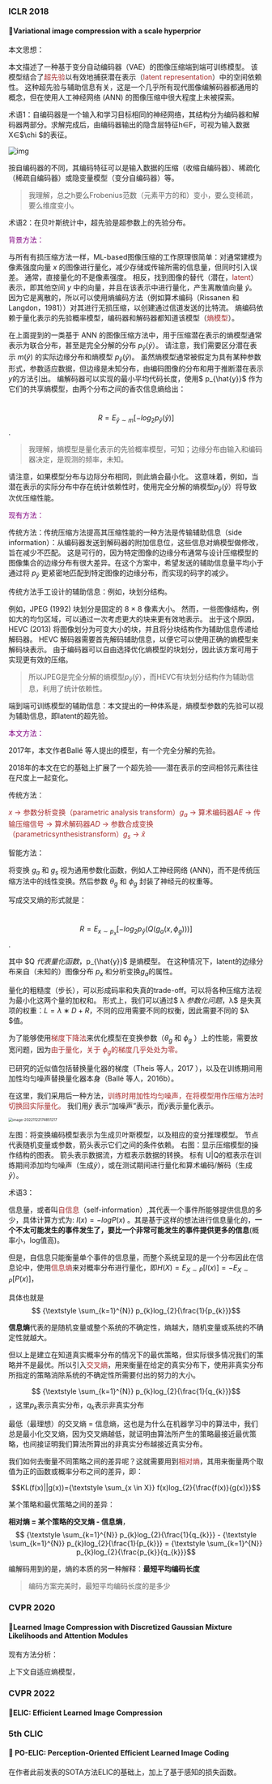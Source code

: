 

### ICLR 2018

#### :page_with_curl:Variational image compression with a scale hyperprior

本文思想：

本文描述了一种基于变分自动编码器（VAE）的图像压缩端到端可训练模型。 该模型结合了<font color="brown">超先验</font>以有效地捕获潜在表示（<font color="brown">latent representation</font>）中的空间依赖性。 这种超先验与辅助信息有关，这是一个几乎所有现代图像编解码器都通用的概念，但在使用人工神经网络 (ANN) 的图像压缩中很大程度上未被探索。

术语1：自编码器是一个输入和学习目标相同的神经网络，其结构分为编码器和解码器两部分。求解完成后，由编码器输出的隐含层特征h∈F，可视为输入数据X∈$\chi $的表征。

![img](https://bkimg.cdn.bcebos.com/formula/927a3d2569b30ef1cd9662eaa6a9d62a.svg)

按自编码器的不同，其编码特征可以是输入数据的压缩（收缩自编码器）、稀疏化（稀疏自编码器）或隐变量模型（变分自编码器）等。

> 我理解，总之h要么Frobenius范数（元素平方的和）变小，要么变稀疏，要么维度变小。

术语2：在贝叶斯统计中，超先验是超参数上的先验分布。

<font color="purple">背景方法：</font>

与所有有损压缩方法一样，ML-based图像压缩的工作原理很简单：对通常建模为像素强度向量 $x$ 的图像进行量化，减少存储或传输所需的信息量，但同时引入误差。 通常，直接量化的不是像素强度。 相反，找到图像的替代（潜在，<font color="brown">latent</font>）表示，即其他空间 $y$ 中的向量，并且在该表示中进行量化，产生离散值向量 $\hat{y}$。 因为它是离散的，所以可以使用熵编码方法（例如算术编码（Rissanen 和 Langdon，1981））对其进行无损压缩，以创建通过信道发送的比特流。 熵编码依赖于量化表示的先验概率模型，编码器和解码器都知道该模型（<font color="brown">熵模型</font>）。

在上面提到的一类基于 ANN 的图像压缩方法中，用于压缩潜在表示的熵模型通常表示为联合分布，甚至是完全分解的分布 $p_{\hat{y}}(\hat{y}）$。 请注意，我们需要区分潜在表示 $m(\hat{y})$ 的实际边缘分布和熵模型 $p_{\hat{y}}(\hat{y})$。 虽然熵模型通常被假定为具有某种参数形式，参数适应数据，但边缘是未知分布，由编码图像的分布和用于推断潜在表示$y$的方法引出。 编解码器可以实现的最小平均代码长度，使用$ p_{\hat{y}}$ 作为它们的共享熵模型，由两个分布之间的香农信息熵给出：

​													$$R = E_{\hat{y}∼m}[− log_{2} p_{\hat{y}}(\hat{y})]$$.

> 我理解，熵模型是量化表示的先验概率模型，可知；边缘分布由输入和编码器决定，是观测的频率，未知。

请注意，如果模型分布与边际分布相同，则此熵会最小化。 这意味着，例如，当潜在表示的实际分布中存在统计依赖性时，使用完全分解的熵模型$p_{\hat{y}}(\hat{y}）$将导致次优压缩性能。

<font color="purple">现有方法：</font>

传统方法：传统压缩方法提高其压缩性能的一种方法是传输辅助信息（side information）：从编码器发送到解码器的附加信息位，这些信息对熵模型做修改，旨在减少不匹配。 这是可行的，因为特定图像的边缘分布通常与设计压缩模型的图像集合的边缘分布有很大差异。在这个方案中，希望发送的辅助信息量平均小于通过将 $p_{\hat{y}}$ 更紧密地匹配到特定图像的边缘分布，而实现的码字的减少。

传统方法手工设计的辅助信息：例如，块划分结构。

例如，JPEG (1992) 块划分是固定的 8 × 8 像素大小。 然而，一些图像结构，例如大的均匀区域，可以通过一次考虑更大的块来更有效地表示。 出于这个原因， HEVC (2013) 将图像划分为可变大小的块，并且将分块结构作为辅助信息传递给解码器。 HEVC 解码器需要首先解码辅助信息，以便它可以使用正确的熵模型来解码块表示。 由于编码器可以自由选择优化熵模型的块划分，因此该方案可用于实现更有效的压缩。

> 所以JPEG是完全分解的熵模型$p_{\hat{y}}(\hat{y}）$，而HEVC有块划分结构作为辅助信息，利用了统计依赖性。

端到端可训练模型的辅助信息：本文提出的一种体系是，熵模型参数的先验可以视为辅助信息，即latent的超先验。

<font color="purple">本文方法：</font>

2017年，本文作者Ballé 等人提出的模型，有一个完全分解的先验。

2018年的本文在它的基础上扩展了一个超先验——潜在表示的空间相邻元素往往在尺度上一起变化。

传统方法：

<font color="brown">$x$ → 参数分析变换（parametric analysis transform）$g_{a}$ → 算术编码器$AE$ → 传输压缩信号 → 算术解码器$AD$ → 参数合成变换（parametricsynthesistransform）$g_{s}$ → $\hat{x}$</font>

智能方法：

将变换 $g_{a}$ 和 $g_{s}$ 视为通用参数化函数，例如人工神经网络 (ANN)，而不是传统压缩方法中的线性变换。然后参数 $\theta_{g}$ 和 $\phi_{g}$ 封装了神经元的权重等。

写成交叉熵的形式就是：

​										$$R = E_{x∼p_{x}}[− log_{2} p_{\hat{y}}(Q(g_{a}(x,\phi _{g})))]$$.		

其中 $Q $代表量化函数，$p_{\hat{y}}$ 是熵模型。 在这种情况下，latent的边缘分布来自（未知的）图像分布 $p_{x}$ 和分析变换$g_{a}$的属性。

量化的粗糙度（步长），可以形成码率和失真的trade-off。可以将各种压缩方法视为最小化这两个量的加权和。 形式上，我们可以通过$ λ $参数化问题，$λ$ 是失真项的权重：$L=λ∗D+R$，不同的应用需要不同的权衡，因此需要不同的 $λ $值。									

为了能够使用<font color="brown">梯度下降法</font>来优化模型在变换参数（$\theta_{g}$ 和 $\phi_{g}$ ）上的性能，需要放宽问题，因为<font color="brown">由于量化，关于 $\phi_{g}$的梯度几乎处处为零。</font>

已研究的近似值包括替换量化器的梯度（Theis 等人，2017 ），以及在训练期间用加性均匀噪声替换量化器本身（Ballé 等人，2016b）。 

在这里，我们采用后一种方法，<font color="brown">训练时用加性均匀噪声，在将模型用作压缩方法时切换回实际量化。 </font>我们用$\tilde{y}$ 表示“加噪声”表示，而$\hat{y}$表示量化表示。

<img src="/Users/DevonnHou/Library/Application Support/typora-user-images/image-20221122174851217.png" alt="image-20221122174851217" style="zoom:50%;" />

左图：将变换编码模型表示为生成贝叶斯模型，以及相应的变分推理模型。 节点代表随机变量或参数，箭头表示它们之间的条件依赖。 右图：显示压缩模型的操作结构的图表。 箭头表示数据流，方框表示数据的转换。 标有 U|Q的框表示在训练期间添加均匀噪声（生成$\tilde{y}$），或在测试期间进行量化和算术编码/解码（生成$\hat{y}$）。



术语3：

信息量，或者叫<font color="brown">自信息</font>（self-information）,其代表一个事件所能够提供信息的多少，具体计算方式为: $I(x)=−log⁡P(x)$ 。其是基于这样的想法进行信息量化的，**一个不太可能发生的事件发生了，要比一个非常可能发生的事件提供更多的信息**(概率小，log值高)。

但是，自信息只能衡量单个事件的信息量，而整个系统呈现的是一个分布因此在信息论中，使用<font color="brown">信息熵</font>来对概率分布进行量化，即$H(X)=E_{X∼P}[I(x)]=−E_{X∼P}[P(x)]$，

具体也就是$$ {\textstyle \sum_{k=1}^{N}} p_{k}log_{2}{\frac{1}{p_{k}}}$$

**信息熵**代表的是随机变量或整个系统的不确定性，熵越大，随机变量或系统的不确定性就越大。

但以上是建立在知道真实概率分布的情况下的最优策略，但实际很多情况我们的策略并不是最优。所以引入<font color="brown">交叉熵</font>，用来衡量在给定的真实分布下，使用非真实分布所指定的策略消除系统的不确定性所需要付出的努力的大小。

$$ {\textstyle \sum_{k=1}^{N}} p_{k}log_{2}{\frac{1}{q_{k}}}$$，这里$p_{k}$表示真实分布，$q_{k}$表示非真实分布

最低（最理想）的交叉熵 = 信息熵，这也是为什么在机器学习中的算法中，我们总是最小化交叉熵，因为交叉熵越低，就证明由算法所产生的策略最接近最优策略，也间接证明我们算法所算出的非真实分布越接近真实分布。

我们如何去衡量不同策略之间的差异呢？这就需要用到<font color="brown">相对熵</font>，其用来衡量两个取值为正的函数或概率分布之间的差异，即：

$$KL(f(x)||g(x))={\textstyle \sum_{x \in X}} f(x)log_{2}{\frac{f(x)}{g(x)}}$$

某个策略和最优策略之间的差异：

**相对熵 = 某个策略的交叉熵 - 信息熵**，$$ {\textstyle \sum_{k=1}^{N}} p_{k}log_{2}{\frac{1}{q_{k}}} - {\textstyle \sum_{k=1}^{N}} p_{k}log_{2}{\frac{1}{p_{k}}} = {\textstyle \sum_{k=1}^{N}} p_{k}log_{2}{\frac{p_{k}}{q_{k}}}$$

编解码用到的是，熵的本质的另一种解释：**最短平均编码长度**

> 编码方案完美时，最短平均编码长度的是多少





### CVPR 2020

#### :page_with_curl:Learned Image Compression with Discretized Gaussian Mixture Likelihoods and Attention Modules

现有方法分析：

上下文自适应熵模型，

### CVPR 2022

#### :page_with_curl:ELIC: Efficient Learned Image Compression

### 5th CLIC

#### :page_with_curl: PO-ELIC: Perception-Oriented Efficient Learned Image Coding

在作者此前发表的SOTA方法ELIC的基础上，加上了基于感知的损失函数。









